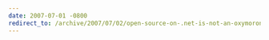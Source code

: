 ```yaml
---
date: 2007-07-01 -0800
redirect_to: /archive/2007/07/02/open-source-on-.net-is-not-an-oxymoron.aspx/
---
```

